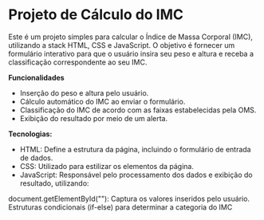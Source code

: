 # Projeto de Cálculo do IMC
Este é um projeto simples para calcular o Índice de Massa Corporal (IMC), utilizando a stack HTML, CSS e JavaScript. O objetivo é fornecer um formulário interativo para que o usuário insira seu peso e altura e receba a classificação correspondente ao seu IMC.

**Funcionalidades**

* Inserção do peso e altura pelo usuário. <br>
* Cálculo automático do IMC ao enviar o formulário. <br>
* Classificação do IMC de acordo com as faixas estabelecidas pela OMS. <br>
* Exibição do resultado por meio de um alerta. <br>

**Tecnologias:**

* HTML: Define a estrutura da página, incluindo o formulário de entrada de dados. <br>
* CSS: Utilizado para estilizar os elementos da página. <br>
* JavaScript: Responsável pelo processamento dos dados e exibição do resultado, utilizando: <br>

document.getElementById(""): Captura os valores inseridos pelo usuário.
Estruturas condicionais (if-else) para determinar a categoria do IMC

